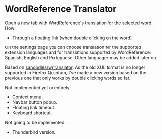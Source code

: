 WordReference Translator
========================

Open a new tab with WordReference&#39;s translation for the selected word. How:
* Through a floating link (when double clicking on the word)
<!-- * Through context menu "Translate"
* Through Firefox's global menu "Tools"

You can [install WordReference Translator on Firefox](https://addons.mozilla.org/en-US/firefox/addon/wordreference-translator/). -->

On the settings page you can choose translation for the supported extension languages and for translations supported by WordReference: Spanish, English and Portuguese. Other languages may be added later on.

Based on [sanoodles/wrtranslator](https://github.com/sanoodles/wrtranslator). As the old XUL format is no longer supported in Firefox Quantum, I've made a new version based on the previous one that only works by double clicking words so far.

Not implemented yet or entirely:
- Context menu.
- Navbar button popup.
- Floating link timeout.
- Keyboard shortcut.

Not going to be implemented:
- Thunderbird version.
